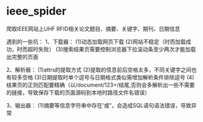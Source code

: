 # ieee_spider
爬取IEEE网站上UHF RFID相关论文题目、摘要、关键字、期刊、日期信息

遇到的一些坑：
1、下载器：
(1)动态加载网页下载
(2)网站不稳定（时而加载成功，时而超时失败）
(3)搜索结果页需要控制浏览器下拉滚动条至少两次才能加载出完整的页面

2、解析器：
(1)attrs的提取方式
(2)提取的信息前后空格太多，不同关键字之间也有较多空格
(3)日期提取时单个逗号与日期格式类似需增加解析条件排除逗号
(4)结果页的正则匹配要精确（以/document/123+/结尾,否则会多解析出一些不需要的链接，导致保存下载的页面源码到本地时路径文件名错误）

3、输出器：
(1)摘要等信息字符串中存在'或”，会造成SQL语句语法错误，导致异常